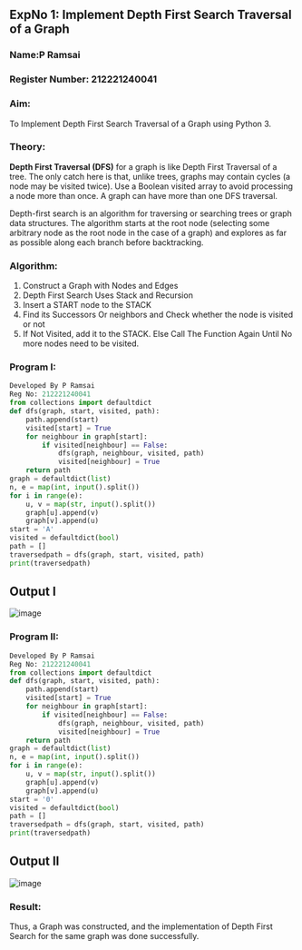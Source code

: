 ## ExpNo 1: Implement Depth First Search Traversal of a Graph
### Name:P Ramsai 
### Register Number: 212221240041
### Aim:
To Implement Depth First Search Traversal of a Graph using Python 3.

### Theory:
**Depth First Traversal (DFS)** for a graph is like Depth First Traversal of a tree. The only catch here is that, unlike trees, graphs may contain cycles (a node may be visited twice). Use a Boolean visited array to avoid processing a node more than once. A graph can have more than one DFS traversal.

Depth-first search is an algorithm for traversing or searching trees or graph data structures. The algorithm starts at the root node (selecting some arbitrary node as the root node in the case of a graph) and explores as far as possible along each branch before backtracking.

### Algorithm:
1. Construct a Graph with Nodes and Edges
2. Depth First Search Uses Stack and Recursion
3. Insert a START node to the STACK
4. Find its Successors Or neighbors and Check whether the node is visited or not
5. If Not Visited, add it to the STACK. Else Call The Function Again Until No more nodes need to be visited.

### Program I:
```python
Developed By P Ramsai
Reg No: 212221240041
from collections import defaultdict
def dfs(graph, start, visited, path):
    path.append(start)
    visited[start] = True
    for neighbour in graph[start]:
        if visited[neighbour] == False:
            dfs(graph, neighbour, visited, path)
            visited[neighbour] = True
    return path
graph = defaultdict(list)
n, e = map(int, input().split())
for i in range(e):
    u, v = map(str, input().split())
    graph[u].append(v)
    graph[v].append(u)
start = 'A'
visited = defaultdict(bool)
path = []
traversedpath = dfs(graph, start, visited, path)
print(traversedpath)
```
## Output I
![image](https://github.com/manojvenaram/19AI405FUNDAMENTALSOFARTIFICIALINTELLIGENCE/assets/94165064/a33d49a8-eff9-4809-bf71-f5d8a17a62f1)

### Program II:
```python
Developed By P Ramsai
Reg No: 212221240041
from collections import defaultdict
def dfs(graph, start, visited, path):
    path.append(start)
    visited[start] = True
    for neighbour in graph[start]:
        if visited[neighbour] == False:
            dfs(graph, neighbour, visited, path)
            visited[neighbour] = True
    return path
graph = defaultdict(list)
n, e = map(int, input().split())
for i in range(e):
    u, v = map(str, input().split())
    graph[u].append(v)
    graph[v].append(u)
start = '0'
visited = defaultdict(bool)
path = []
traversedpath = dfs(graph, start, visited, path)
print(traversedpath)
```
## Output II
![image](https://github.com/manojvenaram/19AI405FUNDAMENTALSOFARTIFICIALINTELLIGENCE/assets/94165064/b44bde7e-3276-4cd1-9a00-48fa500a69be)

### Result:
Thus, a Graph was constructed, and the implementation of Depth First Search for the same graph was done successfully.
